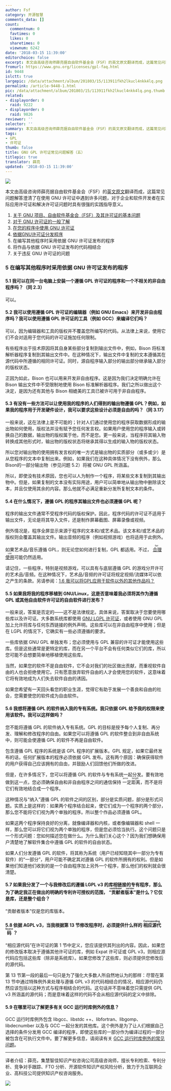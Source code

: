 ```yaml
---
author: Fsf
category: 开源智慧
comments_data: []
count:
  commentnum: 0
  favtimes: 0
  likes: 0
  sharetimes: 0
  viewnum: 6242
date: '2018-03-15 11:39:00'
editorchoice: false
excerpt: 本文由高级咨询师薛亮据自由软件基金会（FSF）的英文原文翻译而成，这篇常见问题解答澄清了在使用 GNU 许可证中遇到许多问题，对于企业和软件开发者在实际应用许可证和解决许可证问题时具有很强的实践指导意义。
fromurl: https://www.gnu.org/licenses/gpl-faq.html
id: 9448
islctt: true
largepic: /data/attachment/album/201803/15/113911fkh2lkucl4nkk4lq.png
permalink: /article-9448-1.html
pic: /data/attachment/album/201803/15/113911fkh2lkucl4nkk4lq.png.thumb.jpg
related:
- displayorder: 0
  raid: 9222
- displayorder: 0
  raid: 9826
reviewer: ''
selector: ''
summary: 本文由高级咨询师薛亮据自由软件基金会（FSF）的英文原文翻译而成，这篇常见问题解答澄清了在使用 GNU 许可证中遇到许多问题，对于企业和软件开发者在实际应用许可证和解决许可证问题时具有很强的实践指导意义。
tags:
- GPL
- 许可证
thumb: false
title: GNU GPL 许可证常见问题解答（五）
titlepic: true
translator: 薛亮
updated: '2018-03-15 11:39:00'
---
```


![](/data/attachment/album/201803/15/113911fkh2lkucl4nkk4lq.png)


本文由高级咨询师薛亮据自由软件基金会（FSF）的[英文原文](https://www.gnu.org/licenses/gpl-faq.html)翻译而成，这篇常见问题解答澄清了在使用 GNU 许可证中遇到许多问题，对于企业和软件开发者在实际应用许可证和解决许可证问题时具有很强的实践指导意义。


1. [关于 GNU 项目、自由软件基金会（FSF）及其许可证的基本问题](/article-9062-1.html)
2. [对于 GNU 许可证的一般了解](/article-8834-1.html)
3. [在您的程序中使用 GNU 许可证](/article-8761-1.html)
4. [依据GNU许可证分发程序](/article-9222-1.html)
5. 在编写其他程序时采用依据 GNU 许可证发布的程序
6. 将作品与依据 GNU 许可证发布的代码相结合
7. 关于违反 GNU 许可证的问题


### 5 在编写其他程序时采用依据 GNU 许可证发布的程序


#### 5.1 我可以在同一台电脑上安装一个遵循 GPL 许可证的程序和一个不相关的非自由程序吗？（同 2.3）


可以。


#### 5.2 我可以使用遵循 GPL 许可证的编辑器（例如 GNU Emacs）来开发非自由程序吗？我可以使用遵循 GPL 许可证的工具（例如 GCC）来编译它们吗？


可以，因为编辑器和工具的版权并不覆盖您所编写的代码。从法律上来说，使用它们不会对适用于您代码的许可证施加任何限制。


有些程序出于技术原因将其自身某些部分复制到输出文件中，例如，Bison 将标准解析器程序复制到其输出文件中。在这种情况下，输出文件中复制的文本遵循其在源代码中所遵循的相同许可证。同时，源自程序输入部分的输出部分继承输入部分的版权状态。


正因为如此，Bison 也可以用来开发非自由程序。这是因为我们决定明确允许在 Bison 输出文件中不受限制地使用 Bison 标准解析器程序。我们之所以做出这个决定，是因为还有其他与 Bison 相媲美的工具已被许可用于非自由程序。


#### 5.3 有没有一些方法可以让使用我的程序的人们得到的输出物遵循 GPL？例如，如果我的程序用于开发硬件设计，我可以要求这些设计必须是自由的吗？（同 3.17）


一般来说，这在法律上是不可能的；针对人们通过使用您的程序获取数据形成的输出物如何使用，版权法并没有赋予您任何发言权。如果用户使用您的程序输入或转换自己的数据，输出物的版权属于他，而不是您。更一般来说，当程序将其输入物转换成其他形式时，输出物的版权状态将继承其得以生成的输入物的版权状态。


所以您对输出物的使用拥有发言权的唯一方式是输出物的实质部分（或多或少）是从您程序的文本中复制出来。例如，如果我们在这种具体情况下没有例外，那么Bison的一部分输出物（参见问题 5.2）将被 GNU GPL 所涵盖。


所以，即使没有技术原因，您也可以人为制作一个程序，将某些文本复制到其输出物中。但是，如果复制的文本没有实际用途，用户可以简单地从输出物中删除该文本，并且仅使用其余的内容。那么他就不必满足重新分发所复制文本的条件。 


#### 5.4 在什么情况下，遵循 GPL 的程序其输出文件也必须遵循 GPL 呢？


程序的输出文件通常不受程序代码的版权保护。因此，程序代码的许可证不适用于输出文件，无论是将其导入文件，还是制作屏幕截图、屏幕录像或视频。


例外情况是，程序全屏显示来源于程序的文本和/或艺术品。该文本和/或艺术品的版权则会覆盖其输出文件。输出音频的程序（例如视频游戏）也将适用于此例外。


如果艺术品/音乐遵循 GPL，则无论您如何进行复制，GPL 都适用。不过，<ruby> <a href="https://www.gnu.org/licenses/gpl-faq.html#GPLFairUse">  合理使用 </a> <rp>  （ </rp> <rt>  fair use </rt> <rp>  ） </rp></ruby>可能仍然适用。


请记住，一些程序，特别是视频游戏，可以具有与底层遵循 GPL 的游戏分开许可的艺术品/音频。在这种情况下，艺术品/音频的许可证将规定视频/流媒体可以依之产生的条款。另请参阅：[1.6 我可以将GPL应用于软件以外的其他作品吗？](/article-8761-1.html#4_2799)


#### 5.5 如果我将我的程序移植到 GNU/Linux，这是否意味着我必须将其作为遵循 GPL 或其他自由软件许可证的自由软件进行发布？


一般来说，答案是否定的——这不是法律规定。具体来说，答案取决于您要使用哪些库以及许可证。大多数系统库都使用 [GNU LGPL 许可证](https://www.gnu.org/licenses/lgpl.html)，或者使用 GNU GPL 加上允许将库与任何东西链接的例外声明。这些库可以在非自由程序中使用；但是在 LGPL 的情况下，它确实有一些必须遵循的要求。


一些库依据 GNU GPL 单独发布；您必须使用与 GPL 兼容的许可证才能使用这些库。但是这些通常是更特定的库，而在另一个平台不会有任何类似它们的库，所以您可能不会想要简单地移植使用这些库。


当然，如果您的软件不是自由软件，它不会对我们的社区做出贡献，而重视软件自由的人也会拒绝使用它。只有愿意放弃软件自由的人才会使用您的软件，这意味着它将有效地成为人们失去软件自由的诱因。


如果您希望有一天回头看您的职业生涯，觉得它有助于发展一个善良和自由的社会，您需要使您的软件成为自由软件。 


#### 5.6 我想将遵循 GPL 的软件纳入我的专有系统。我只依据 GPL 给予我的权限来使用该软件。我可以这样做吗？


您不能将遵循 GPL 的软件纳入专有系统。GPL 的目标是授予每个人复制、再分发、理解和修改程序的自由。如果您可以将遵循 GPL 的软件整合到非自由系统中，则可能会使遵循 GPL 的软件不再是自由软件。


包含遵循 GPL 程序的系统是该 GPL 程序的扩展版本。GPL 规定，如果它最终发布的话，任何扩展版本的程序必须依据 GPL 发布。这有两个原因：确保获得软件的用户获得自己应该拥有的自由，并鼓励人们回馈他们所做的改进。


但是，在许多情况下，您可以将遵循 GPL 的软件与专有系统一起分发。要有效地做到这一点，您必须确保自由和非自由程序之间的通信保持<ruby> 一定距离 <rp>  （ </rp> <rt>  arms length </rt> <rp>  ） </rp></ruby>，而不是将它们有效地结合成一个程序。


这种情况与“纳入”遵循 GPL 的软件之间的区别，部分是实质问题，部分是形式问题。实质上是这样的：如果两个程序结合起来，使它们成为一个程序的两个部分，那么您不能将它们视为两个单独的程序。所以整个作品必须遵循 GPL。


如果这两个程序保持良好的分离，就像编译器和内核，或者像编辑器和 shell 一样，那么您可以将它们视为两个单独的程序，但是您必须恰当执行。这个问题只是一个形式问题：您如何描述您在做什么。为什么我们关心这个？因为我们想确保用户清楚地了解软件集合中遵循 GPL 的软件的自由状态。


如果人们分发遵循 GPL 的软件，将其称为系统（用户已经知晓其中一部分为专有软件）的“一部分”，用户可能不确定其对遵循 GPL 的软件所拥有的权利。但是如果他们知道他们收到的是一个自由程序加上另外一个程序，那么他们的权利就会很清楚。


#### 5.7 如果我分发了一个与我修改后的遵循 LGPL v3 的库相链接的专有程序，那么为了确定我正在做出的明确的专利许可授权的范围，<ruby> “贡献者版本” <rp>  （ </rp> <rt>  contributor version </rt> <rp>  ） </rp></ruby>是什么？它仅是库，还是整个组合？


“贡献者版本”仅是您的库版本。


#### 5.8 依据 AGPL v3，当我根据第 13 节修改程序时，必须提供什么样的<ruby> 相应源代码 <rp>  （ </rp> <rt>  Corresponding Source </rt> <rp>  ） </rp></ruby>？


“相应源代码”在许可证的第 1 节中定义，您应该提供其列出的内容。因此，如果您的修改版本取决于遵循其他许可证的库，例如 Expat 许可证或 GPL v3，则相应源代码应包括这些库（除非是系统库）。如果您修改了这些库，则必须提供您修改后的源代码。


第 13 节第一段的最后一句只是为了强化大多数人所自然地认为的那样：尽管在第 13 节中通过特殊例外来处理与遵循 GPL v3 的代码相结合的情况，相应源代码仍然应该包括以这种方式与程序相结合的代码。这句话并不意味着您只需提供 GPL v3 所涵盖的源代码；而是意味着这样的代码不会从相应源代码的定义中排除。 


#### 5.9 在哪里可以了解更多有关 GCC 运行时库例外的信息？


GCC 运行时库例外包含 libgcc、libstdc ++、libfortran、libgomp、libdecnumber 以及与 GCC 一起分发的其他库。这个例外是为了让人们根据自己选择的条件分发用 GCC 编译的程序，即使这些库的一部分作为编译过程的一部分被包含在可执行文件中。要了解更多信息，请阅读有关 [GCC 运行时库例外的常见问题](https://www.gnu.org/licenses/gcc-exception-faq.html)。




---


译者介绍：薛亮，集慧智佳知识产权咨询公司高级咨询师，擅长专利检索、专利分析、竞争对手跟踪、FTO 分析、开源软件知识产权风险分析，致力于为互联网企业、高科技公司提供知识产权咨询服务。


![](/data/attachment/album/201801/10/210130rsis334kss4esehz.jpg)